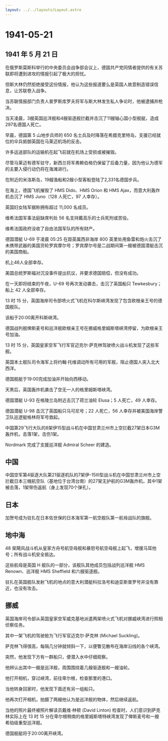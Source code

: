 ```yaml
---
layout: ../../layouts/Layout.astro
---
```


# 1941-05-21

## 1941 年 5 月 21 日

在俄罗斯莫斯科举行的中央委员会战争部会议上，德国共产党同情者提供的有关苏联即将遭到进攻的情报引起了极大的担忧。

但斯大林仍然拒绝接受这份情报，他认为这些报道要么是英国人故意制造错误信息，让苏联卷入战争。

当苏联情报部门负责人普罗斯库罗夫将军与斯大林发生私人争论时，他被逮捕并枪决。

当天凌晨，3艘英国巡洋舰和4艘驱逐舰拦截并击沉了11艘轴心国小型舰艇，造成297名德国人死亡。

早晨，德国第 5 山地步兵师的 650
名士兵及时降落在希腊克里特岛，支援已经就位的伞兵抵御英国在马莱迈机场的反击。

许多运送部队的运输机在起飞前就在机场上受损或被摧毁。

尽管马莱迈有德军驻守，新西兰将军弗赖伯格仍保留了后备力量，因为他认为德军的主要入侵行动仍将在海滩进行。

在附近的米洛斯岛，19艘渔船和2艘小型客船登陆了2,331名德国步兵。

在海上，德国飞机摧毁了 HMS Dido、HMS Orion 和 HMS
Ajax，而意大利轰炸机击沉了 HMS Juno（128 人死亡，97 人幸存）。

英国妇女陆军据称拥有超过 11,000 名成员。

维希法国军事法庭缺席判处 56 名支持戴高乐的士兵死刑或苦役。

维希法国政府没收了自由法国军队的所有财产。

德国潜艇 U-69 于凌晨 05:25 在距英属西非海岸 800
英里处用鱼雷和炮火击沉了未携带武器的美国货轮罗宾摩尔号；罗宾摩尔号是二战期间第一艘被德国潜艇击沉的美国商船。

机上46人全部幸存。

美国总统罗斯福对沉没事件提出抗议，并要求德国赔偿，但没有成功。

在一天即将结束的午夜，U-69 号再次发动袭击，击沉了英国船只
Tewkesbury；船上 42 人全部幸存。

13 时 15
分，英国海岸司令部喷火式飞机在科尔斯峡湾发现了包含欧根亲王号的德国舰队。

该船于20:00离开科斯峡湾。

德国战列舰俾斯麦号和巡洋舰欧根亲王号在挪威格里姆斯塔峡湾停留，为欧根亲王号加油。

13 时 15
分，英国皇家空军飞行军官迈克尔·萨克林驾驶喷火战斗机发现了这些军舰。

英国本土舰队司令海军上将约翰·托维调动所有可用的军舰，阻止德国人突入北大西洋。

德国舰艇于19:00完成加油并开始向西移动。

天黑后，英国轰炸机袭击了空无一人的格里姆斯塔峡湾。

德国潜艇 U-93 在格陵兰岛附近击沉了荷兰油轮 Elusa；5 人死亡，49 人幸存。

德国潜艇 U-98 击沉了英国船只马可尼号；22 人死亡，56
人幸存并被美国海岸警卫队巡逻艇格林将军号救起。

中国第29飞行大队的8架伊15型战斗机在中国甘肃兰州市上空拦截27架日本G3M轰炸机，击落1架，击伤1架。

Nordmark 完成了支援巡洋舰 Admiral Scheer 的建造。

## 中国

中国空军第4驱逐大队第21驱逐机队的7架伊-15III型战斗机在中国甘肃兰州市上空拦截日本三幌航空队（基地位于台湾台南）的27架无护航的G3M轰炸机，其中1架被击落，1架带伤返航（身上发现70个弹孔）。

## 日本

加贺号成为驻扎在日本佐世保的日本海军第一航空舰队第一航母战队的旗舰。

## 地中海

48
架飓风战斗机从皇家方舟号航空母舰和暴怒号航空母舰上起飞，增援马耳他号；所有战斗机安全抵达。

这些航母是英国 H 舰队的一部分，该舰队其他成员包括战列巡洋舰 HMS
Renown、巡洋舰 HMS Sheffield 和六艘驱逐舰。

驻扎在英国舰队发射飞机的地点的意大利潜艇科拉洛号和迪亚斯普罗号并没有靠近，也没有攻击。

## 挪威

英国海岸司令部从英国皇家空军威克基地派遣两架喷火式飞机对挪威峡湾进行照相侦察任务。

其中一架飞机的驾驶舱为飞行军官迈克尔·萨克林 (Michael Suckling)。

萨克林飞得很高，每隔几分钟就倾斜一下，以便瞥见散布在海岸沿线的各个峡湾。

突然，他发现下方有一群船只，便潜入水中仔细观察。

他辨认出其中一艘是巡洋舰，周围围绕着几艘驱逐舰和一艘油轮。

他打开相机，穿过峡湾，前往卑尔根，检查那里的港口。

当他转身回家时，他发现下面还有另一组船只。

他再次打开相机，拍摄了两艘他认为是巡洋舰的物体，然后继续返航。

当他的照片最终被照片解读员戴维·林顿 (David Linton)
检查时，人们意识到萨克林实际上在 13 时 15
分在卑尔根稍南的格里姆斯塔特峡湾发现了俾斯麦号和一艘希珀级重型巡洋舰。

德国舰艇将于20:00离开峡湾。